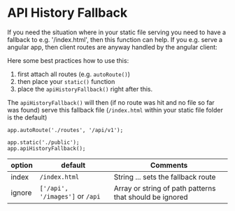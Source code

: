 # API History Fallback

If you need the situation where in your static file serving you need to have a fallback to e.g. '/index.html', then this function can help. If you e.g. serve a angular app, then client routes are anyway handled by the angular client:

Here some best practices how to use this:

1. first attach all routes (e.g. `autoRoute()`)
2. then place your `static()` function
3. place the `apiHistoryFallback()` right after this.

The `apiHistoryFallback()` will then (if no route was hit and no file so far was found) serve this fallback file (`/index.html` within your static file folder is the default)

```
app.autoRoute('./routes', '/api/v1');

app.static('./public');
app.apiHistoryFallback();

```
| option         | default | Comments |
| -------------- | --------------------- | ---------------------- |
| index | `/index.html` | String ... sets the fallback route |
| ignore | `['/api', '/images']` or `/api`| Array or string of path patterns that should be ignored |

